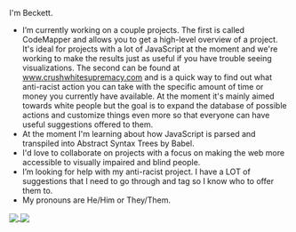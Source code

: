 I'm Beckett.

- I’m currently working on a couple projects. The first is called CodeMapper and allows you to get a high-level overview of a project. It's ideal for projects with a lot of JavaScript at the moment and we're working to make the results just as useful if you have trouble seeing visualizations. The second can be found at <a href="https://www.crushwhitesupremacy.com">www.crushwhitesupremacy.com</a> and is a quick way to find out what anti-racist action you can take with the specific amount of time or money you currently have available. At the moment it's mainly aimed towards white people but the goal is to expand the database of possible actions and customize things even more so that everyone can have useful suggestions offered to them.
- At the moment I'm learning about how JavaScript is parsed and transpiled into Abstract Syntax Trees by Babel.
- I'd love to collaborate on projects with a focus on making the web more accessible to visually impaired and blind people.
- I’m looking for help with my anti-racist project. I have a LOT of suggestions that I need to go through and tag so I know who to offer them to.
- My pronouns are He/Him or They/Them.

<a href="https://github.com/becketth/github-readme-stats">
  <img align="center" src="https://github-readme-stats.vercel.app/api?username=becketth&show_icons=true&theme=algolia" />
</a>

<a href="https://github.com/becketth/convoychat">
  <img align="center" src="https://github-readme-stats.vercel.app/api/top-langs/?username=becketth&layout=compact&langs_count=8&theme=algolia" />
</a>
